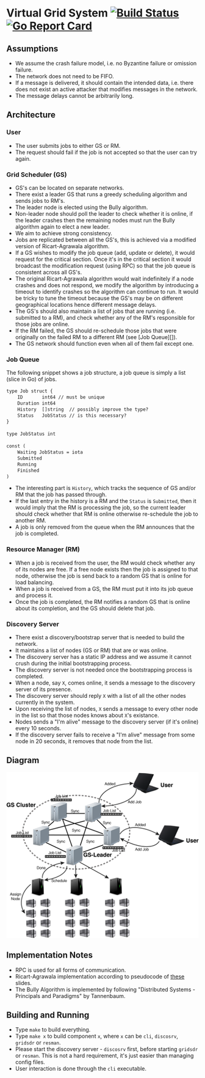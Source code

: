 # Virtual Grid System [![Build Status](https://travis-ci.org/kc1212/vgs.svg?branch=master)](https://travis-ci.org/kc1212/vgs) [![Go Report Card](https://goreportcard.com/badge/github.com/kc1212/vgs)](https://goreportcard.com/report/github.com/kc1212/vgs)

## Assumptions
* We assume the crash failure model, i.e. no Byzantine failure or omission failure.
* The network does not need to be FIFO.
* If a message is delivered, it should contain the intended data, i.e. there does not exist an active attacker that modifies messages in the network.
* The message delays cannot be arbitrarily long.

## Architecture
### User
* The user submits jobs to either GS or RM.
* The request should fail if the job is not accepted so that the user can try again.

### Grid Scheduler (GS)
* GS's can be located on separate networks.
* There exist a leader GS that runs a greedy scheduling algorithm and sends jobs to RM's.
* The leader node is elected using the Bully algorithm.
* Non-leader node should poll the leader to check whether it is online, if the leader crashes then the remaining nodes must run the Bully algorithm again to elect a new leader.
* We aim to achieve strong consistency.
* Jobs are replicated between all the GS's, this is achieved via a modified version of Ricart-Agrawala algorithm.
* If a GS wishes to modify the job queue (add, update or delete), it would request for the critical section. Once it's in the critical section it would broadcast the modification request (using RPC) so that the job queue is consistent across all GS's.
* The original Ricart-Agrawala algorithm would wait indefinitely if a node crashes and does not respond, we modify the algorithm by introducing a timeout to identify crashes so the algorithm can continue to run. It would be tricky to tune the timeout because the GS's may be on different geographical locations hence different message delays.
* The GS's should also maintain a list of jobs that are running (i.e. submitted to a RM), and check whether any of the RM's responsible for those jobs are online.
* If the RM failed, the GS should re-schedule those jobs that were originally on the failed RM to a different RM (see [Job Queue][]).
* The GS network should function even when all of them fail except one.

### Job Queue
The following snippet shows a job structure, a job queue is simply a list (slice in Go) of jobs.
```
type Job struct {
	ID       int64 // must be unique
	Duration int64
	History  []string  // possibly improve the type?
	Status   JobStatus // is this necessary?
}

type JobStatus int

const (
	Waiting JobStatus = iota
	Submitted
	Running
	Finished
)
```
* The interesting part is `History`, which tracks the sequence of GS and/or RM that the job has passed through.
* If the last entry in the history is a RM and the `Status` is `Submitted`, then it would imply that the RM is processing the job, so the current leader should check whether that RM is online otherwise re-schedule the job to another RM.
* A job is only removed from the queue when the RM announces that the job is completed.

### Resource Manager (RM)
* When a job is received from the user, the RM would check whether any of its nodes are free. If a free node exists then the job is assigned to that node, otherwise the job is send back to a random GS that is online for load balancing.
* When a job is received from a GS, the RM must put it into its job queue and process it.
* Once the job is completed, the RM notifies a random GS that is online about its completion, and the GS should delete that job.

### Discovery Server
* There exist a discovery/bootstrap server that is needed to build the network.
* It maintains a list of nodes (GS or RM) that are or was online.
* The discovery server has a static IP address and we assume it cannot crush during the initial bootstrapping process.
* The discovery server is not needed once the bootstrapping process is completed.
* When a node, say `X`, comes online, it sends a message to the discovery server of its presence.
* The discovery server should reply `X` with a list of all the other nodes currently in the system.
* Upon receiving the list of nodes, `X` sends a message to every other node in the list so that those nodes knows about `X`'s existance.
* Nodes sends a "I'm alive" message to the discovery server (if it's online) every 10 seconds.
* If the discovery server fails to receive a "I'm alive" message from some node in 20 seconds, it removes that node from the list.

## Diagram
![Diagram](/diagram.png?raw=true "Diagram")

## Implementation Notes
* RPC is used for all forms of communication.
* Ricart-Agrawala implementation according to pseudocode of [these](http://www2.imm.dtu.dk/courses/02222/Spring_2011/W9L2/Chapter_12a.pdf) slides.
* The Bully Algorithm is implemented by following "Distributed Systems - Principals and Paradigms" by Tannenbaum.

## Building and Running
* Type `make` to build everything.
* Type `make x` to build component `x`, where `x` can be `cli`, `discosrv`, `gridsdr` or `resman`.
* Please start the discovery server - `discosrv` first, before starting `gridsdr` or `resman`. This is not a hard requirement, it's just easier than managing config files.
* User interaction is done through the `cli` executable.
